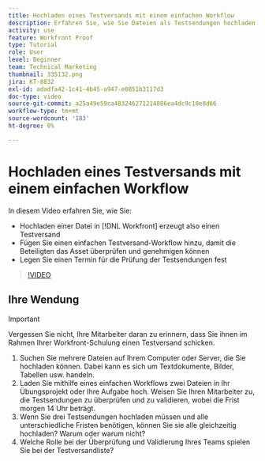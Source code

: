 ```yaml
---
title: Hochladen eines Testversands mit einem einfachen Workflow
description: Erfahren Sie, wie Sie Dateien als Testsendungen hochladen, einen einfachen Testversand-Workflow für die Überprüfung und Genehmigung durch Interessenträger hinzufügen und Fristen für die Überprüfung der Testsendungen in [!DNL Workfront].
activity: use
feature: Workfront Proof
type: Tutorial
role: User
level: Beginner
team: Technical Marketing
thumbnail: 335132.png
jira: KT-8832
exl-id: adadfa42-1c41-4b45-a947-e0851b3117d3
doc-type: video
source-git-commit: a25a49e59ca483246271214886ea4dc9c10e8d66
workflow-type: tm+mt
source-wordcount: '183'
ht-degree: 0%

---
```


# Hochladen eines Testversands mit einem einfachen Workflow

In diesem Video erfahren Sie, wie Sie:

* Hochladen einer Datei in [!DNL Workfront] erzeugt also einen Testversand
* Fügen Sie einen einfachen Testversand-Workflow hinzu, damit die Beteiligten das Asset überprüfen und genehmigen können
* Legen Sie einen Termin für die Prüfung der Testsendungen fest

>[!VIDEO](https://video.tv.adobe.com/v/335132/?quality=12&learn=on)

## Ihre Wendung

>[!IMPORTANT]
>
>Vergessen Sie nicht, Ihre Mitarbeiter daran zu erinnern, dass Sie ihnen im Rahmen Ihrer Workfront-Schulung einen Testversand schicken.


1. Suchen Sie mehrere Dateien auf Ihrem Computer oder Server, die Sie hochladen können. Dabei kann es sich um Textdokumente, Bilder, Tabellen usw. handeln.
1. Laden Sie mithilfe eines einfachen Workflows zwei Dateien in Ihr Übungsprojekt oder Ihre Aufgabe hoch. Weisen Sie Ihren Mitarbeiter zu, die Testsendungen zu überprüfen und zu validieren, wobei die Frist morgen 14 Uhr beträgt.
1. Wenn Sie drei Testsendungen hochladen müssen und alle unterschiedliche Fristen benötigen, können Sie sie alle gleichzeitig hochladen? Warum oder warum nicht?
1. Welche Rolle bei der Überprüfung und Validierung Ihres Teams spielen Sie bei der Testversandliste?

<!--
## Learn more
* Supported proofing file types
* Configure a proof
-->

<!--
## Guides
* Plan a basic workflow worksheet
* Upload proofs in Workfront
-->
